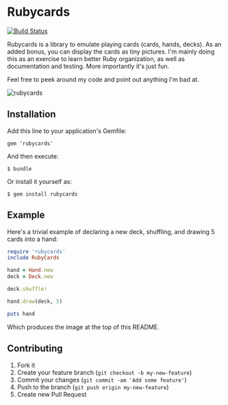 # Rubycards

[![Build Status](https://travis-ci.org/prezjordan/rubycards.png)](https://travis-ci.org/prezjordan/rubycards)

Rubycards is a library to emulate playing cards (cards, hands, decks). As an added bonus, you can display the cards as tiny pictures. I'm mainly doing this as an exercise to learn better Ruby organization, as well as documentation and testing. More importantly it's just fun.

Feel free to peek around my code and point out anything I'm bad at.

![rubycards](http://jordanscales.com/rubycards.png)

## Installation

Add this line to your application's Gemfile:

    gem 'rubycards'

And then execute:

    $ bundle

Or install it yourself as:

    $ gem install rubycards

## Example

Here's a trivial example of declaring a new deck, shuffling, and drawing 5 cards into a hand:

```ruby
require 'rubycards'
include RubyCards

hand = Hand.new
deck = Deck.new

deck.shuffle!

hand.draw(deck, 5)

puts hand
```

Which produces the image at the top of this README.

## Contributing

1. Fork it
2. Create your feature branch (`git checkout -b my-new-feature`)
3. Commit your changes (`git commit -am 'Add some feature'`)
4. Push to the branch (`git push origin my-new-feature`)
5. Create new Pull Request

